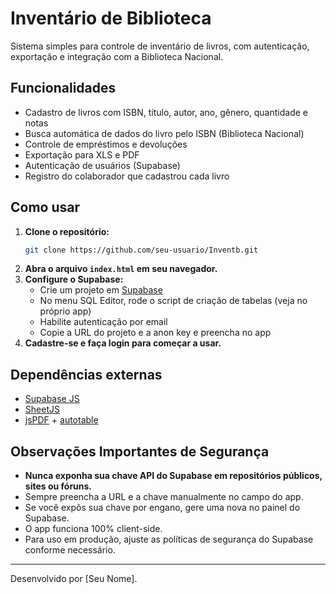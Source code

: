 # Inventário de Biblioteca

Sistema simples para controle de inventário de livros, com autenticação, exportação e integração com a Biblioteca Nacional.

## Funcionalidades
- Cadastro de livros com ISBN, título, autor, ano, gênero, quantidade e notas
- Busca automática de dados do livro pelo ISBN (Biblioteca Nacional)
- Controle de empréstimos e devoluções
- Exportação para XLS e PDF
- Autenticação de usuários (Supabase)
- Registro do colaborador que cadastrou cada livro

## Como usar
1. **Clone o repositório:**
   ```sh
   git clone https://github.com/seu-usuario/Inventb.git
   ```
2. **Abra o arquivo `index.html` em seu navegador.**
3. **Configure o Supabase:**
   - Crie um projeto em [Supabase](https://app.supabase.com)
   - No menu SQL Editor, rode o script de criação de tabelas (veja no próprio app)
   - Habilite autenticação por email
   - Copie a URL do projeto e a anon key e preencha no app
4. **Cadastre-se e faça login para começar a usar.**

## Dependências externas
- [Supabase JS](https://supabase.com/docs/reference/javascript)
- [SheetJS](https://sheetjs.com/)
- [jsPDF](https://github.com/parallax/jsPDF) + [autotable](https://github.com/simonbengtsson/jsPDF-AutoTable)


## Observações Importantes de Segurança
- **Nunca exponha sua chave API do Supabase em repositórios públicos, sites ou fóruns.**
- Sempre preencha a URL e a chave manualmente no campo do app.
- Se você expôs sua chave por engano, gere uma nova no painel do Supabase.
- O app funciona 100% client-side.
- Para uso em produção, ajuste as políticas de segurança do Supabase conforme necessário.

---

Desenvolvido por [Seu Nome].
